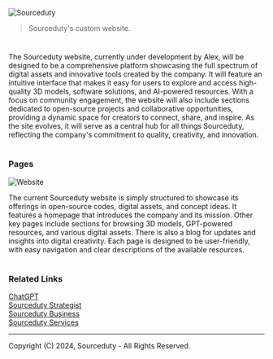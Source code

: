 ![Sourceduty](https://github.com/user-attachments/assets/71e21585-bc72-41a7-aa8c-be04048248d7)

> Sourceduty's custom website.

#

The Sourceduty website, currently under development by Alex, will be designed to be a comprehensive platform showcasing the full spectrum of digital assets and innovative tools created by the company. It will feature an intuitive interface that makes it easy for users to explore and access high-quality 3D models, software solutions, and AI-powered resources. With a focus on community engagement, the website will also include sections dedicated to open-source projects and collaborative opportunities, providing a dynamic space for creators to connect, share, and inspire. As the site evolves, it will serve as a central hub for all things Sourceduty, reflecting the company's commitment to quality, creativity, and innovation.

#
### Pages

![Website](https://github.com/user-attachments/assets/67d784b0-e4ac-456c-9bfe-f06effc3b09d)

The current Sourceduty website is simply structured to showcase its offerings in open-source codes, digital assets, and concept ideas. It features a homepage that introduces the company and its mission. Other key pages include sections for browsing 3D models, GPT-powered resources, and various digital assets. There is also a blog for updates and insights into digital creativity. Each page is designed to be user-friendly, with easy navigation and clear descriptions of the available resources.

#
### Related Links

[ChatGPT](https://github.com/sourceduty/ChatGPT)
<br>
[Sourceduty Strategist](https://github.com/sourceduty/Sourceduty_Strategist)
<br>
[Sourceduty Business](https://github.com/sourceduty/sourceduty_business)
<br>
[Sourceduty Services](https://github.com/sourceduty/Sourceduty_Services)

***
Copyright (C) 2024, Sourceduty - All Rights Reserved.
